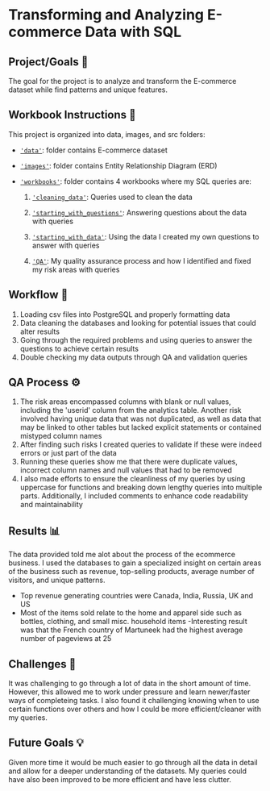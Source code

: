 # Transforming and Analyzing E-commerce Data with SQL

## Project/Goals 🎯

The goal for the project is to analyze and transform the E-commerce dataset while find patterns and unique features.

## Workbook Instructions 📝
This project is organized into data, images, and src folders:

 - [`'data'`](https://github.com/Jaghs/SQL-project/tree/main/data): folder contains E-commerce dataset
 - [`'images'`](https://github.com/Jaghs/demand-prediction-project/tree/main/images): folder contains Entity Relationship Diagram (ERD)
- [`'workbooks'`](https://github.com/Jaghs/SQL-project/tree/main/workbooks): folder contains 4 workbooks where my SQL queries are:

  1. [`'cleaning_data'`](https://github.com/Jaghs/SQL-project/blob/main/workbooks/cleaning_data.md): Queries used to clean the data

  2. [`'starting_with_questions'`](https://github.com/Jaghs/SQL-project/blob/main/workbooks/starting_with_questions.md): Answering questions about the data with queries

  3. [`'starting_with_data'`](https://github.com/Jaghs/SQL-project/blob/main/workbooks/starting_with_data.md): Using the data I created my own questions to answer with queries 

  4. [`'QA'`](https://github.com/Jaghs/SQL-project/blob/main/workbooks/QA.md): My quality assurance process and how I identified and fixed my risk areas with queries

## Workflow 🔄️

1. Loading csv files into PostgreSQL and properly formatting data 
2. Data cleaning the databases and looking for potential issues that could alter results
3. Going through the required problems and using queries to answer the questions to achieve certain results
4. Double checking my data outputs through QA and validation queries

## QA Process ⚙️

1. The risk areas encompassed columns with blank or null values, including the 'userid' column from the analytics table. Another risk involved having unique data that was not duplicated, as well as data that may be linked to other tables but lacked explicit statements or contained mistyped column names
2. After finding such risks I created queries to validate if these were indeed errors or just part of the data
3. Running these queries show me that there were duplicate values, incorrect column names and null values that had to be removed
4. I also made efforts to ensure the cleanliness of my queries by using uppercase for functions and breaking down lengthy queries into multiple parts. Additionally, I included comments to enhance code readability and maintainability

## Results 📊

The data provided told me alot about the process of the ecommerce business. I used the databases to gain a specialized insight on certain areas of the business such as revenue, top-selling products, average number of visitors, and unique patterns. 

- Top revenue generating countries were Canada, India, Russia, UK and US
- Most of the items sold relate to the home and apparel side such as bottles, clothing, and small misc. household items
-Interesting result was that the French country of Martuneek had the highest average number of pageviews at 25

## Challenges 🚧

It was challenging to go through a lot of data in the short amount of time. However, this allowed me to work under pressure and learn newer/faster ways of completeing tasks. I also found it challenging knowing when to use certain functions over others and how I could be more efficient/cleaner with my queries.


## Future Goals 💡

Given more time it would be much easier to go through all the data in detail and allow for a deeper understanding of the datasets. My queries could have also been improved to be more efficient and have less clutter.


